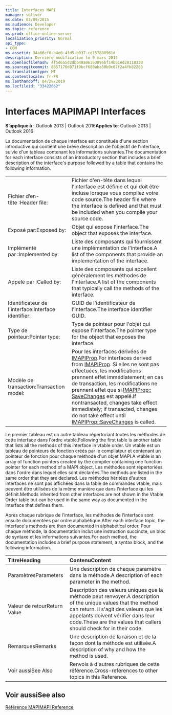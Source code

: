 ```yaml
---
title: Interfaces MAPI
manager: soliver
ms.date: 03/09/2015
ms.audience: Developer
ms.topic: reference
ms.prod: office-online-server
localization_priority: Normal
api_type:
- COM
ms.assetid: 34a66cf0-b4e0-4fd5-b937-cd157888961d
description: Dernière modification le 9 mars 2015
ms.openlocfilehash: 4f5d6a5d2dbb48a86363896bf14b61ed28118330
ms.sourcegitcommit: 8657170d071f9bcf680aba50b9c07f2a4fb82283
ms.translationtype: MT
ms.contentlocale: fr-FR
ms.lasthandoff: 04/28/2019
ms.locfileid: "33422662"
---
```

# <a name="mapi-interfaces"></a><span data-ttu-id="572e4-103">Interfaces MAPI</span><span class="sxs-lookup"><span data-stu-id="572e4-103">MAPI Interfaces</span></span>

  
  
<span data-ttu-id="572e4-104">**S’applique à** : Outlook 2013 | Outlook 2016</span><span class="sxs-lookup"><span data-stu-id="572e4-104">**Applies to**: Outlook 2013 | Outlook 2016</span></span> 
  
<span data-ttu-id="572e4-105">La documentation de chaque interface est constituée d'une section introductive qui contient une brève description de l'objectif de l'interface, suivie d'un tableau contenant les informations suivantes.</span><span class="sxs-lookup"><span data-stu-id="572e4-105">The documentation for each interface consists of an introductory section that includes a brief description of the interface's purpose followed by a table that contains the following information.</span></span>
  
|||
|:-----|:-----|
|<span data-ttu-id="572e4-106">Fichier d’en-tête :</span><span class="sxs-lookup"><span data-stu-id="572e4-106">Header file:</span></span>  <br/> |<span data-ttu-id="572e4-107">Fichier d'en-tête dans lequel l'interface est définie et qui doit être incluse lorsque vous compilez votre code source.</span><span class="sxs-lookup"><span data-stu-id="572e4-107">The header file where the interface is defined and that must be included when you compile your source code.</span></span>  <br/> |
|<span data-ttu-id="572e4-108">Exposé par:</span><span class="sxs-lookup"><span data-stu-id="572e4-108">Exposed by:</span></span>  <br/> |<span data-ttu-id="572e4-109">Objet qui expose l'interface.</span><span class="sxs-lookup"><span data-stu-id="572e4-109">The object that exposes the interface.</span></span>  <br/> |
|<span data-ttu-id="572e4-110">Implémenté par :</span><span class="sxs-lookup"><span data-stu-id="572e4-110">Implemented by:</span></span>  <br/> |<span data-ttu-id="572e4-111">Liste des composants qui fournissent une implémentation de l'interface.</span><span class="sxs-lookup"><span data-stu-id="572e4-111">A list of the components that provide an implementation of the interface.</span></span>  <br/> |
|<span data-ttu-id="572e4-112">Appelé par :</span><span class="sxs-lookup"><span data-stu-id="572e4-112">Called by:</span></span>  <br/> |<span data-ttu-id="572e4-113">Liste des composants qui appellent généralement les méthodes de l'interface.</span><span class="sxs-lookup"><span data-stu-id="572e4-113">A list of the components that typically call the methods of the interface.</span></span>  <br/> |
|<span data-ttu-id="572e4-114">Identificateur de l'interface:</span><span class="sxs-lookup"><span data-stu-id="572e4-114">Interface identifier:</span></span>  <br/> |<span data-ttu-id="572e4-115">GUID de l'identificateur de l'interface.</span><span class="sxs-lookup"><span data-stu-id="572e4-115">The interface identifier GUID.</span></span>  <br/> |
|<span data-ttu-id="572e4-116">Type de pointeur:</span><span class="sxs-lookup"><span data-stu-id="572e4-116">Pointer type:</span></span>  <br/> |<span data-ttu-id="572e4-117">Type de pointeur pour l'objet qui expose l'interface.</span><span class="sxs-lookup"><span data-stu-id="572e4-117">The pointer type for the object that exposes the interface.</span></span>  <br/> |
|<span data-ttu-id="572e4-118">Modèle de transaction:</span><span class="sxs-lookup"><span data-stu-id="572e4-118">Transaction model:</span></span>  <br/> |<span data-ttu-id="572e4-119">Pour les interfaces dérivées de [IMAPIProp](imapipropiunknown.md).</span><span class="sxs-lookup"><span data-stu-id="572e4-119">For interfaces derived from [IMAPIProp](imapipropiunknown.md).</span></span> <span data-ttu-id="572e4-120">Si elles ne sont pas effectuées, les modifications prennent effet immédiatement; en cas de transaction, les modifications ne prennent effet que si [IMAPIProp:: SaveChanges](imapiprop-savechanges.md) est appelé.</span><span class="sxs-lookup"><span data-stu-id="572e4-120">If nontransacted, changes take effect immediately; if transacted, changes do not take effect until [IMAPIProp::SaveChanges](imapiprop-savechanges.md) is called.</span></span>  <br/> |
   
<span data-ttu-id="572e4-121">Le premier tableau est un autre tableau répertoriant toutes les méthodes de cette interface dans l'ordre vtable.</span><span class="sxs-lookup"><span data-stu-id="572e4-121">Following the first table is another table that lists all the methods of this interface in vtable order.</span></span> <span data-ttu-id="572e4-122">Un vtable est un tableau de pointeurs de fonction créés par le compilateur et contenant un pointeur de fonction pour chaque méthode d'un objet MAPI.</span><span class="sxs-lookup"><span data-stu-id="572e4-122">A vtable is an array of function pointers created by the compiler containing one function pointer for each method of a MAPI object.</span></span> <span data-ttu-id="572e4-123">Les méthodes sont répertoriées dans l'ordre dans lequel elles sont déclarées.</span><span class="sxs-lookup"><span data-stu-id="572e4-123">The methods are listed in the same order that they are declared.</span></span> <span data-ttu-id="572e4-124">Les méthodes héritées d'autres interfaces ne sont pas affichées dans la table de commandes vtable, mais peuvent être utilisées de la même manière que dans l'interface qui les définit.</span><span class="sxs-lookup"><span data-stu-id="572e4-124">Methods inherited from other interfaces are not shown in the Vtable Order table but can be used in the same way as documented in the interface that defines them.</span></span>
  
<span data-ttu-id="572e4-125">Après chaque rubrique de l'interface, les méthodes de l'interface sont ensuite documentées par ordre alphabétique.</span><span class="sxs-lookup"><span data-stu-id="572e4-125">After each interface topic, the interface's methods are then documented in alphabetical order.</span></span> <span data-ttu-id="572e4-126">Pour chaque méthode, la documentation inclut une instruction succincte, un bloc de syntaxe et les informations suivantes.</span><span class="sxs-lookup"><span data-stu-id="572e4-126">For each method, the documentation includes a brief purpose statement, a syntax block, and the following information.</span></span>
  
|<span data-ttu-id="572e4-127">**Titre**</span><span class="sxs-lookup"><span data-stu-id="572e4-127">**Heading**</span></span>|<span data-ttu-id="572e4-128">**Contenu**</span><span class="sxs-lookup"><span data-stu-id="572e4-128">**Content**</span></span>|
|:-----|:-----|
|<span data-ttu-id="572e4-129">Paramètres</span><span class="sxs-lookup"><span data-stu-id="572e4-129">Parameters</span></span>  <br/> |<span data-ttu-id="572e4-130">Une description de chaque paramètre dans la méthode.</span><span class="sxs-lookup"><span data-stu-id="572e4-130">A description of each parameter in the method.</span></span>  <br/> |
|<span data-ttu-id="572e4-131">Valeur de retour</span><span class="sxs-lookup"><span data-stu-id="572e4-131">Return Value</span></span>  <br/> |<span data-ttu-id="572e4-132">Description des valeurs uniques que la méthode peut renvoyer.</span><span class="sxs-lookup"><span data-stu-id="572e4-132">A description of the unique values that the method can return.</span></span> <span data-ttu-id="572e4-133">Il s'agit des valeurs que les appelants doivent vérifier dans leur code.</span><span class="sxs-lookup"><span data-stu-id="572e4-133">These are the values that callers should check for in their code.</span></span>  <br/> |
|<span data-ttu-id="572e4-134">Remarques</span><span class="sxs-lookup"><span data-stu-id="572e4-134">Remarks</span></span>  <br/> |<span data-ttu-id="572e4-135">Une description de la raison et de la façon dont la méthode est utilisée.</span><span class="sxs-lookup"><span data-stu-id="572e4-135">A description of why and how the method is used.</span></span>  <br/> |
|<span data-ttu-id="572e4-136">Voir aussi</span><span class="sxs-lookup"><span data-stu-id="572e4-136">See Also</span></span>  <br/> |<span data-ttu-id="572e4-137">Renvois à d'autres rubriques de cette référence.</span><span class="sxs-lookup"><span data-stu-id="572e4-137">Cross-references to other topics in this Reference.</span></span>  <br/> |
   
## <a name="see-also"></a><span data-ttu-id="572e4-138">Voir aussi</span><span class="sxs-lookup"><span data-stu-id="572e4-138">See also</span></span>



[<span data-ttu-id="572e4-139">Référence MAPI</span><span class="sxs-lookup"><span data-stu-id="572e4-139">MAPI Reference</span></span>](mapi-reference.md)

